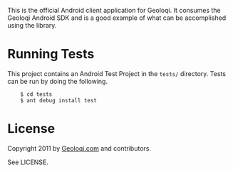 This is the official Android client application for Geoloqi. It consumes
the Geoloqi Android SDK and is a good example of what can be accomplished
using the library.

Running Tests
=============
This project contains an Android Test Project in the `tests/` directory. Tests
can be run by doing the following.

```
    $ cd tests
    $ ant debug install test
```

License
=======
Copyright 2011 by [Geoloqi.com][geoloqi-site] and contributors.

See LICENSE.

[geoloqi-site]: https://geoloqi.com/
[geoloqi-dev-site]: https://developers.geoloqi.com/

